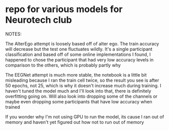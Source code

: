 # repo for various models for Neurotech club
NOTES:

  The AlterEgo attempt is loosely based off of alter ego. The train accuracy will decrease but the test one fluctuates wildly. It's a single participant classification and based off of some online implementations I found, I happened to chose the participant that had very low accuracy levels in comparison to the others, which is probably partly why
  
  The EEGNet attempt is much more stable, the notebook is a little bit misleading because I ran the train cell twice, so the result you see is after 50 epochs, not 25, which is  why it doesn't increase much during training. I haven't tuned the model much and I'll look into that, there is definitely overfitting going on. Will also look into dropping some of the channels or maybe even dropping some participants that have low accuracy when trained
  
  If you wonder why I'm not using GPU to run the model, its cause I ran out of memory and haven't yet figured out how not to run out of memory
